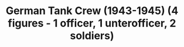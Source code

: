 ---
layout: product
title: "German Tank Crew (1943-1945) (4 figures - 1 officer, 1 unterofficer, 2 soldiers)"
price: "TBA" 
desc: "N/A"
img_path: "/assets/img/ICM 35211.webp"
brand: "N/A"
available: false
special_offer: false
new: false
soon: false
cat: "010000"
subcat: "013600"
subsubcat: "0N/A"
sifra: "ICM 35211"
popular: false
---